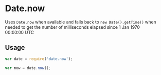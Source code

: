 # Date.now

Uses `Date.now` when available and falls back to `new Date().getTime()` when needed to get the number of milliseconds elapsed since 1 Jan 1970 00:00:00 UTC

## Usage
```javascript
var date = require('date.now'); 
 
var now = date.now();
```